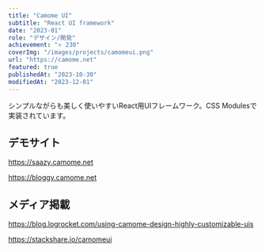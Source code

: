 ```yaml
---
title: "Camome UI"
subtitle: "React UI framework"
date: "2023-01"
role: "デザイン/開発"
achievement: "⭐️ 230"
coverImg: "/images/projects/camomeui.png"
url: "https://camome.net"
featured: true
publishedAt: "2023-10-30"
modifiedAt: "2023-12-01"
---
```


シンプルながらも美しく使いやすいReact用UIフレームワーク。CSS Modulesで実装されています。

## デモサイト

https://saazy.camome.net

https://bloggy.camome.net

## メディア掲載

https://blog.logrocket.com/using-camome-design-highly-customizable-uis

https://stackshare.io/camomeui
